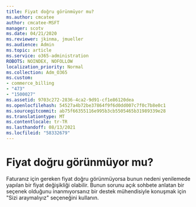 ```yaml
---
title: Fiyat doğru görünmüyor mu?
ms.author: cmcatee
author: cmcatee-MSFT
manager: scotv
ms.date: 04/21/2020
ms.reviewer: jkinma, jmueller
ms.audience: Admin
ms.topic: article
ms.service: o365-administration
ROBOTS: NOINDEX, NOFOLLOW
localization_priority: Normal
ms.collection: Adm_O365
ms.custom:
- commerce_billing
- "473"
- "1500027"
ms.assetid: 9703c272-2836-4ca2-9d91-cf1e86120dea
ms.openlocfilehash: 54527a4b72be37864f9f6d0dd007c7f0c7b8e0c1
ms.sourcegitcommit: ab75f66355116e995b3cb5505465b31989339e28
ms.translationtype: MT
ms.contentlocale: tr-TR
ms.lasthandoff: 08/13/2021
ms.locfileid: "58332679"
---
```

# <a name="price-doesnt-look-correct"></a>Fiyat doğru görünmüyor mu?

Faturanız için gereken fiyat doğru görünmüyorsa bunun nedeni yenilemede yapılan bir fiyat değişikliği olabilir. Bunun sorunu açık sohbete anlatan bir seçenek olduğunu inanmıyorsanız bir destek mühendisiyle konuşmak için "Sizi araymalıyız" seçeneğini kullanın.